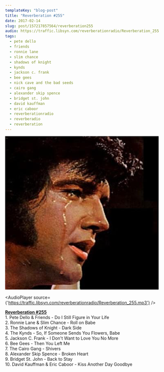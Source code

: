 ```yaml
---
templateKey: "blog-post"
title: "Reverberation #255"
date: 2017-02-14
slug: post/157217857564/reverberation255
audio: https://traffic.libsyn.com/reverberationradio/Reverberation_255.mp3
tags:
  - pete dello
  - friends
  - ronnie lane
  - slim chance
  - shadows of knight
  - kynds
  - jackson c. frank
  - bee gees
  - nick cave and the bad seeds
  - cairo gang
  - alexander skip spence
  - bridget st. john
  - david kauffman
  - eric caboor
  - reverberationradio
  - reverberadio
  - reverberation
---
```


![Reverberation #255](../images/ca1493d7d839caab45db0124ff2f4f17c0649ed7f536f7d74eb6235e773c315b.png)

<AudioPlayer source={'https://traffic.libsyn.com/reverberationradio/Reverberation_255.mp3'} />

<p><a href="https://traffic.libsyn.com/reverberationradio/Reverberation_255.mp3"><b>Reverberation #255</b></a><br />1. Pete Dello &amp; Friends - Do I Still Figure in Your Life<br />2. Ronnie Lane &amp; Slim Chance - Roll on Babe<br />3. The Shadows of Knight - Dark Side<br />4. The Kynds - So, If Someone Sends You Flowers, Babe<br />5. Jackson C. Frank - I Don't Want to Love You No More<br />6. Bee Gees - Then You Left Me<br />7. The Cairo Gang - Shivers<br />8. Alexander Skip Spence - Broken Heart<br />9. Bridget St. John - Back to Stay<br />10. David Kauffman &amp; Eric Caboor - Kiss Another Day Goodbye<br /></p>
